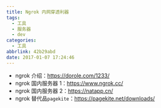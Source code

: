 ```yaml
---
title: Ngrok 内网穿透利器
tags:
  - 工具
  - 服务器
  - dev
categories:
  - 工具
abbrlink: 42b29abd
date: 2017-01-07 17:24:46
---
```


- ngrok 介绍：https://dorole.com/1233/
- ngrok 国内服务器 1：https://www.ngrok.cc/
- ngrok 国内服务器 2：https://natapp.cn/
- ngrok 替代品`pagekite`：https://pagekite.net/downloads/

<!-- more -->
